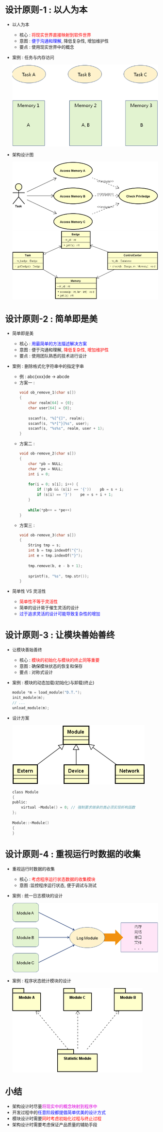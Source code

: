 # 设计原则-1 : 以人为本
- 以人为本
    - 核心 : <font color=red>将现实世界直接映射到软件世界</font>
    - 意图 : <font color=blue>便于沟通和理解</font>, 降低复杂性, 增加维护性
    - 要点 : 使用现实世界中的概念

- 案例 : 任务与内存访问

    ![](vx_images/_v_images_19/1.png)

- 架构设计图

    ![](vx_images/_v_images_19/2.png)
    ![](vx_images/_v_images_19/3.png)

# 设计原则-2 : 简单即是美
- 简单即是美
    - 核心 : <font color=blue>用最简单的方法描述解决方案</font>
    - 意图 : 便于沟通和理解, <font color=red>降低复杂性, 增加维护性</font>
    - 要点 : 使用团队熟悉的技术进行设计

- 案例 : 删除格式化字符串中的指定字串
    - 例 : abc{xxx}de → abcde
    - 方案一 :
        ```c
        void ob_remove_1(char s[])
        {
            char realm[64] = {0};
            char user[64] = {0};

            sscanf(s, "%[^{]", realm);
            sscanf(s, "%*[^}]%s", user);
            sscanf(s, "%s%s", realm, user + 1);
        }
        ```
    - 方案二 :
        ```c
        void ob-remove_2(char s[])
        {
            char *pb = NULL;
            char *pe = NULL;
            int i = 0;

            for(i = 0; s[i]; i++) {
                if (!pb && (s[i) == '{'))    pb = s + i;
                if (s[i) == '}')    pe = s + i + 1;
            }

            while(*pb++ = *pe++)
        }
        ```
    - 方案三 :
        ```c
        void ob-remove_3(char s[])
        {
            String tmp = s;
            int b = tmp.indexOf("{");
            int e = tmp.indexOf("}");

            tmp.remove(b, e - b + 1);

            sprintf(s, "%s", tmp.str());
        }
        ```

- 简单性 VS 灵活性
    - <font color=red>简单性不等于灵活性</font>
    - 简单的设计易于催生灵活的设计
    - <font color=blue>过于追求灵活的设计可能导致复杂性的增加</font>

# 设计原则-3 : 让模块善始善终
- 让模块善始善终
    - 核心 : <font color=red>模块的初始化与模块的终止同等重要</font>
    - 意图 : 确保模块状态的恢复和保存
    - 要点 : 对称式设计

- 案例 : 模块的动态加载(初始化)与卸载(终止)
    ```c
    module *m = load_module("D.T.");
    init_module(m);
    // ...
    unload_module(m);
    ```

- 设计方案

    ![](vx_images/_v_images_19/4.png)
    ```c
    class Module
    {
    public:
        virtual ~Module() = 0; // 强制要求继承的类必须实现析构函数
    };

    Module::~Module()
    {
    }
    ```

# 设计原则-4 : 重视运行时数据的收集
- 重视运行时数据的收集
    - 核心 : <font color=red>考虑程序运行状态数据的收集模块</font>
    - 意图 :监控程序运行状态, 便于调试与测试

- 案例 : 统一日志模块的设计

    ![](vx_images/_v_images_19/5.png)

- 案例 : 程序状态统计模块的设计

    ![](vx_images/_v_images_19/6.png)

# 小结
- 架构设计时尽量<font color=#d0d>将现实中的概念映射到程序中</font>
- 开发过程中的<font color=blue>任意阶段都提倡简单优美的设计方式</font>
- 模块设计时需要<font color=red>同时考虑初始化过程与终止过程</font>
- 架构设计时需要考虑保证产品质量的辅助手段


